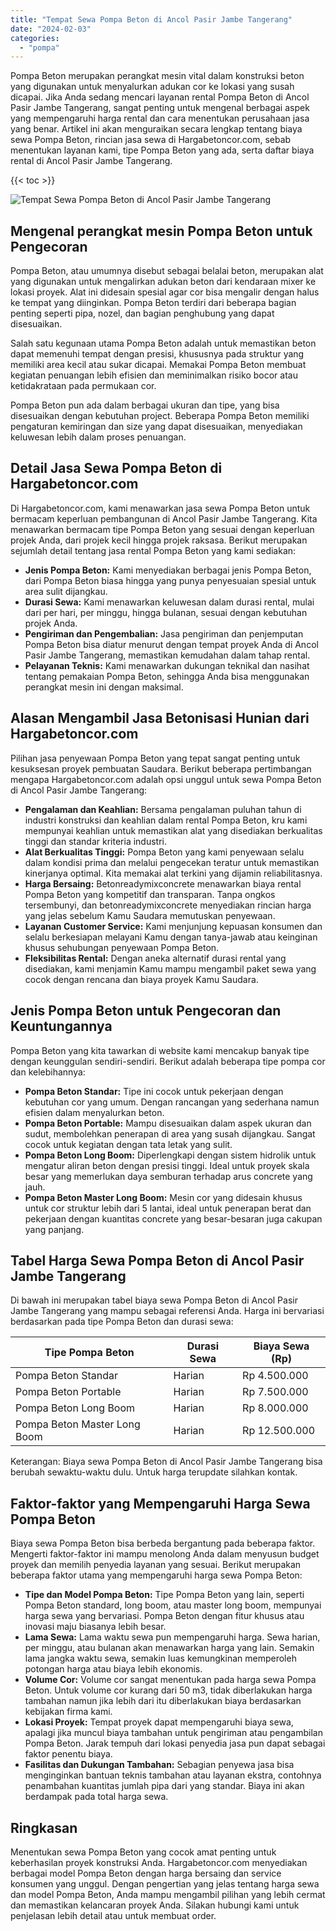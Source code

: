 ```yaml
---
title: "Tempat Sewa Pompa Beton di Ancol Pasir Jambe Tangerang"
date: "2024-02-03"
categories: 
  - "pompa"
---
```




Pompa Beton merupakan perangkat mesin vital dalam konstruksi beton yang digunakan untuk menyalurkan adukan cor ke lokasi yang susah dicapai. Jika Anda sedang mencari layanan rental Pompa Beton di Ancol Pasir Jambe Tangerang, sangat penting untuk mengenal berbagai aspek yang mempengaruhi harga rental dan cara menentukan perusahaan jasa yang benar. Artikel ini akan menguraikan secara lengkap tentang biaya sewa Pompa Beton, rincian jasa sewa di Hargabetoncor.com, sebab menentukan layanan kami, tipe Pompa Beton yang ada, serta daftar biaya rental di Ancol Pasir Jambe Tangerang.

{{< toc >}}

![Tempat Sewa Pompa Beton di Ancol Pasir Jambe Tangerang](https://hargareadymixid.github.io/pompa/concrete-pump%20(28).png)

## Mengenal perangkat mesin Pompa Beton untuk Pengecoran

Pompa Beton, atau umumnya disebut sebagai belalai beton, merupakan alat yang digunakan untuk mengalirkan adukan beton dari kendaraan mixer ke lokasi proyek. Alat ini didesain spesial agar cor bisa mengalir dengan halus ke tempat yang diinginkan. Pompa Beton terdiri dari beberapa bagian penting seperti pipa, nozel, dan bagian penghubung yang dapat disesuaikan.

Salah satu kegunaan utama Pompa Beton adalah untuk memastikan beton dapat memenuhi tempat dengan presisi, khususnya pada struktur yang memiliki area kecil atau sukar dicapai. Memakai Pompa Beton membuat kegiatan penuangan lebih efisien dan meminimalkan risiko bocor atau ketidakrataan pada permukaan cor.

Pompa Beton pun ada dalam berbagai ukuran dan tipe, yang bisa disesuaikan dengan kebutuhan project. Beberapa Pompa Beton memiliki pengaturan kemiringan dan size yang dapat disesuaikan, menyediakan keluwesan lebih dalam proses penuangan.

## Detail Jasa Sewa Pompa Beton di Hargabetoncor.com

Di Hargabetoncor.com, kami menawarkan jasa sewa Pompa Beton untuk bermacam keperluan pembangunan di Ancol Pasir Jambe Tangerang. Kita menawarkan bermacam tipe Pompa Beton yang sesuai dengan keperluan projek Anda, dari projek kecil hingga projek raksasa. Berikut merupakan sejumlah detail tentang jasa rental Pompa Beton yang kami sediakan:

- **Jenis Pompa Beton:** Kami menyediakan berbagai jenis Pompa Beton, dari Pompa Beton biasa hingga yang punya penyesuaian spesial untuk area sulit dijangkau.
- **Durasi Sewa:** Kami menawarkan keluwesan dalam durasi rental, mulai dari per hari, per minggu, hingga bulanan, sesuai dengan kebutuhan projek Anda.
- **Pengiriman dan Pengembalian:** Jasa pengiriman dan penjemputan Pompa Beton bisa diatur menurut dengan tempat proyek Anda di Ancol Pasir Jambe Tangerang, memastikan kemudahan dalam tahap rental.
- **Pelayanan Teknis:** Kami menawarkan dukungan teknikal dan nasihat tentang pemakaian Pompa Beton, sehingga Anda bisa menggunakan perangkat mesin ini dengan maksimal.

## Alasan Mengambil Jasa Betonisasi Hunian dari Hargabetoncor.com

Pilihan jasa penyewaan Pompa Beton yang tepat sangat penting untuk kesuksesan proyek pembuatan Saudara. Berikut beberapa pertimbangan mengapa Hargabetoncor.com adalah opsi unggul untuk sewa Pompa Beton di Ancol Pasir Jambe Tangerang:

- **Pengalaman dan Keahlian:** Bersama pengalaman puluhan tahun di industri konstruksi dan keahlian dalam rental Pompa Beton, kru kami mempunyai keahlian untuk memastikan alat yang disediakan berkualitas tinggi dan standar kriteria industri.
- **Alat Berkualitas Tinggi:** Pompa Beton yang kami penyewaan selalu dalam kondisi prima dan melalui pengecekan teratur untuk memastikan kinerjanya optimal. Kita memakai alat terkini yang dijamin reliabilitasnya.
- **Harga Bersaing:** Betonreadymixconcrete menawarkan biaya rental Pompa Beton yang kompetitif dan transparan. Tanpa ongkos tersembunyi, dan betonreadymixconcrete menyediakan rincian harga yang jelas sebelum Kamu Saudara memutuskan penyewaan.
- **Layanan Customer Service:** Kami menjunjung kepuasan konsumen dan selalu berkesiapan melayani Kamu dengan tanya-jawab atau keinginan khusus sehubungan penyewaan Pompa Beton.
- **Fleksibilitas Rental:** Dengan aneka alternatif durasi rental yang disediakan, kami menjamin Kamu mampu mengambil paket sewa yang cocok dengan rencana dan biaya proyek Kamu Saudara.

## Jenis Pompa Beton untuk Pengecoran dan Keuntungannya

Pompa Beton yang kita tawarkan di website kami mencakup banyak tipe dengan keunggulan sendiri-sendiri. Berikut adalah beberapa tipe pompa cor dan kelebihannya:

- **Pompa Beton Standar:** Tipe ini cocok untuk pekerjaan dengan kebutuhan cor yang umum. Dengan rancangan yang sederhana namun efisien dalam menyalurkan beton.
- **Pompa Beton Portable:** Mampu disesuaikan dalam aspek ukuran dan sudut, membolehkan penerapan di area yang susah dijangkau. Sangat cocok untuk kegiatan dengan tata letak yang sulit.
- **Pompa Beton Long Boom:** Diperlengkapi dengan sistem hidrolik untuk mengatur aliran beton dengan presisi tinggi. Ideal untuk proyek skala besar yang memerlukan daya semburan terhadap arus concrete yang jauh.
- **Pompa Beton Master Long Boom:** Mesin cor yang didesain khusus untuk cor struktur lebih dari 5 lantai, ideal untuk penerapan berat dan pekerjaan dengan kuantitas concrete yang besar-besaran juga cakupan yang panjang.

## Tabel Harga Sewa Pompa Beton di Ancol Pasir Jambe Tangerang

Di bawah ini merupakan tabel biaya sewa Pompa Beton di Ancol Pasir Jambe Tangerang yang mampu sebagai referensi Anda. Harga ini bervariasi berdasarkan pada tipe Pompa Beton dan durasi sewa:

| Tipe Pompa Beton | Durasi Sewa | Biaya Sewa (Rp) |
| --- | --- | --- |
| Pompa Beton Standar | Harian | Rp 4.500.000 |
| Pompa Beton Portable | Harian | Rp 7.500.000 |
| Pompa Beton Long Boom | Harian | Rp 8.000.000 |
| Pompa Beton Master Long Boom | Harian | Rp 12.500.000 |

Keterangan: Biaya sewa Pompa Beton di Ancol Pasir Jambe Tangerang bisa berubah sewaktu-waktu dulu. Untuk harga terupdate silahkan kontak.

## Faktor-faktor yang Mempengaruhi Harga Sewa Pompa Beton

Biaya sewa Pompa Beton bisa berbeda bergantung pada beberapa faktor. Mengerti faktor-faktor ini mampu menolong Anda dalam menyusun budget proyek dan memilih penyedia layanan yang sesuai. Berikut merupakan beberapa faktor utama yang mempengaruhi harga sewa Pompa Beton:

- **Tipe dan Model Pompa Beton:** Tipe Pompa Beton yang lain, seperti Pompa Beton standard, long boom, atau master long boom, mempunyai harga sewa yang bervariasi. Pompa Beton dengan fitur khusus atau inovasi maju biasanya lebih besar.
- **Lama Sewa:** Lama waktu sewa pun mempengaruhi harga. Sewa harian, per minggu, atau bulanan akan menawarkan harga yang lain. Semakin lama jangka waktu sewa, semakin luas kemungkinan memperoleh potongan harga atau biaya lebih ekonomis.
- **Volume Cor:** Volume cor sangat menentukan pada harga sewa Pompa Beton. Untuk volume cor kurang dari 50 m3, tidak diberlakukan harga tambahan namun jika lebih dari itu diberlakukan biaya berdasarkan kebijakan firma kami.
- **Lokasi Proyek:** Tempat proyek dapat mempengaruhi biaya sewa, apalagi jika muncul biaya tambahan untuk pengiriman atau pengambilan Pompa Beton. Jarak tempuh dari lokasi penyedia jasa pun dapat sebagai faktor penentu biaya.
- **Fasilitas dan Dukungan Tambahan:** Sebagian penyewa jasa bisa menginginkan bantuan teknis tambahan atau layanan ekstra, contohnya penambahan kuantitas jumlah pipa dari yang standar. Biaya ini akan berdampak pada total harga sewa.

## Ringkasan

Menentukan sewa Pompa Beton yang cocok amat penting untuk keberhasilan proyek konstruksi Anda. Hargabetoncor.com menyediakan berbagai model Pompa Beton dengan harga bersaing dan service konsumen yang unggul. Dengan pengertian yang jelas tentang harga sewa dan model Pompa Beton, Anda mampu mengambil pilihan yang lebih cermat dan memastikan kelancaran proyek Anda. Silakan hubungi kami untuk penjelasan lebih detail atau untuk membuat order.
